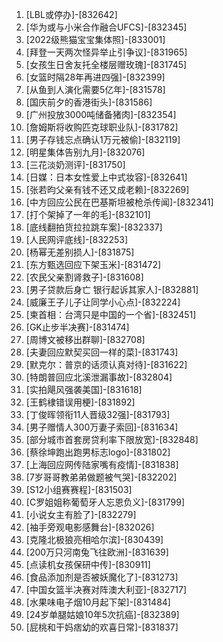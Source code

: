
1. [LBL或停办]-[832642]
1. [华为或与小米合作融合UFCS]-[832345]
1. [2022级熊猫宝宝集体照]-[833001]
1. [拜登一天两次怪异举止引争议]-[831965]
1. [女孩生日舍友托全楼层赠玫瑰]-[831745]
1. [女篮时隔28年再进四强]-[832399]
1. [从鱼到人演化需要5亿年]-[831578]
1. [国庆前夕的香港街头]-[831586]
1. [广州投放3000吨储备猪肉]-[832354]
1. [詹姆斯将收购匹克球职业队]-[831782]
1. [男子存钱忘点确认1万元被偷]-[832119]
1. [明星集体告别九月]-[832076]
1. [三花淡奶测评]-[831750]
1. [日媒：日本女性爱上中式妆容]-[832641]
1. [张若昀父亲有钱不还又成老赖]-[832269]
1. [中方回应公民在巴基斯坦被枪杀传闻]-[832341]
1. [打个架掉了一年的毛]-[832101]
1. [底线翻拍货拉拉跳车案]-[832337]
1. [人民网评底线]-[832253]
1. [杨幂无差别损人]-[831875]
1. [东方甄选回应下架玉米]-[831472]
1. [农民父亲割肾救子]-[831608]
1. [男子贷款后身亡 银行起诉其家人]-[832881]
1. [威廉王子儿子让同学小心点]-[832224]
1. [柬首相：台湾只是中国的一个省]-[832451]
1. [GK止步半决赛]-[831474]
1. [周博文被移出群聊]-[832708]
1. [夫妻回应默契买回一样的菜]-[831743]
1. [默克尔：普京的话须认真对待]-[831622]
1. [特朗普回应北溪泄漏事故]-[832804]
1. [实拍飓风强袭美国]-[831618]
1. [王鹤棣错误用梗]-[831892]
1. [丁俊晖领衔11人晋级32强]-[831793]
1. [男子赠情人300万妻子索回]-[831634]
1. [部分城市首套房贷利率下限放宽]-[832848]
1. [蔡徐坤跑出跑男标志logo]-[831802]
1. [上海回应网传陆家嘴有疫情]-[831838]
1. [7岁哥哥教弟弟做题被气哭]-[832202]
1. [S12小组赛赛程]-[831503]
1. [C罗姐姐称葡萄牙人忘恩负义]-[831799]
1. [小说女主有脸了]-[832279]
1. [袖手旁观电影感舞台]-[832026]
1. [克隆北极狼亮相哈尔滨]-[830439]
1. [200万只河南兔飞往欧洲]-[831639]
1. [点读机女孩保研中传]-[830911]
1. [食品添加剂是否被妖魔化了]-[831273]
1. [中国女篮半决赛对阵澳大利亚]-[832717]
1. [水果味电子烟10月起下架]-[831484]
1. [24岁单腿姑娘10年5次抗癌]-[832389]
1. [屁桃和干妈痞幼的欢喜日常]-[831837]
